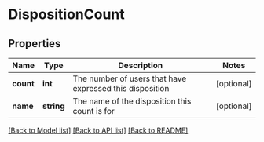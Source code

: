 # DispositionCount

## Properties
Name | Type | Description | Notes
------------ | ------------- | ------------- | -------------
**count** | **int** | The number of users that have expressed this disposition | [optional] 
**name** | **string** | The name of the disposition this count is for | [optional] 

[[Back to Model list]](../README.md#documentation-for-models) [[Back to API list]](../README.md#documentation-for-api-endpoints) [[Back to README]](../README.md)


